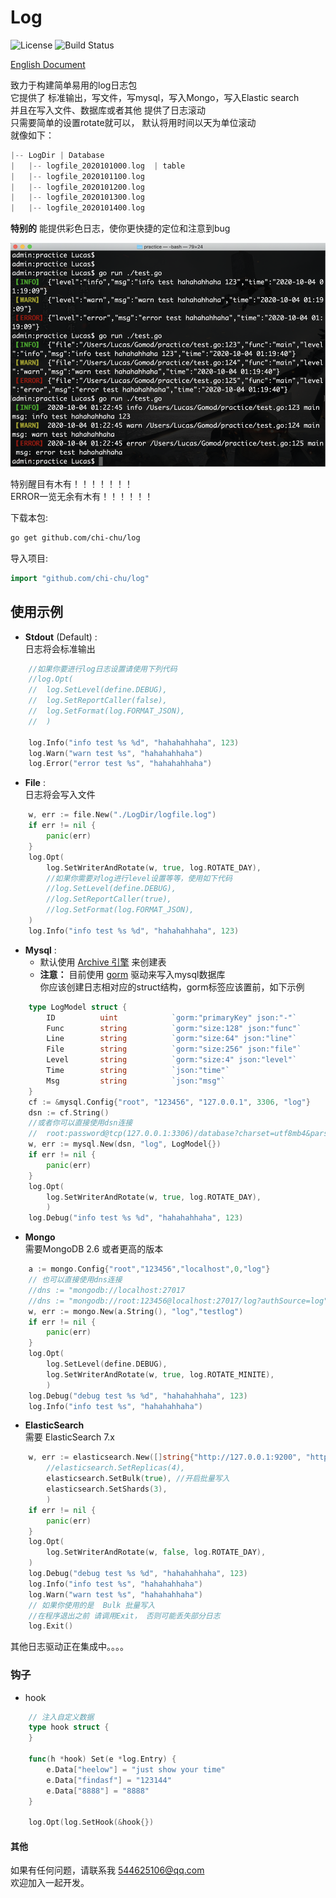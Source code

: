 # Log  
![License](https://img.shields.io/:license-apache-blue.svg)  ![Build Status](https://travis-ci.org/chi-chu/log.svg?branch=master)

[English Document](./README.md)

致力于构建简单易用的log日志包  
它提供了 标准输出，写文件，写mysql，写入Mongo，写入Elastic search  
并且在写入文件、数据库或者其他 提供了日志滚动  
只需要简单的设置rotate就可以， 默认将用时间以天为单位滚动  
就像如下：
```go
|-- LogDir | Database
|   |-- logfile_2020101000.log  | table
|   |-- logfile_2020101100.log
|   |-- logfile_2020101200.log
|   |-- logfile_2020101300.log 
|   |-- logfile_2020101400.log
```
**__特别的__** 能提供彩色日志，使你更快捷的定位和注意到bug 

![Image text](example.png)  

特别醒目有木有！！！！！！！  
ERROR一览无余有木有！！！！！！  

下载本包:
```bash
go get github.com/chi-chu/log
```
导入项目:
```go
import "github.com/chi-chu/log"
```

## 使用示例
- **Stdout** (Default) :  
日志将会标准输出
```go
    //如果你要进行log日志设置请使用下列代码
    //log.Opt(
    //  log.SetLevel(define.DEBUG),
    //  log.SetReportCaller(false),
    //  log.SetFormat(log.FORMAT_JSON),
    //  )

    log.Info("info test %s %d", "hahahahhaha", 123)
    log.Warn("warn test %s", "hahahahhaha")
    log.Error("error test %s", "hahahahhaha")
```

- **File**  :  
日志将会写入文件
```go
    w, err := file.New("./LogDir/logfile.log")
    if err != nil {
        panic(err)
    }
    log.Opt(
        log.SetWriterAndRotate(w, true, log.ROTATE_DAY),
        //如果你需要对log进行level设置等等，使用如下代码
        //log.SetLevel(define.DEBUG),
        //log.SetReportCaller(true),
        //log.SetFormat(log.FORMAT_JSON),
    )
    log.Info("info test %s %d", "hahahahhaha", 123)
```

- **Mysql** :  
    - 默认使用 [Archive 引擎](https://dev.mysql.com/doc/index-archive.html) 来创建表
    - **__注意：__** 目前使用 [gorm](https://github.com/go-gorm/gorm) 驱动来写入mysql数据库  
    你应该创建日志相对应的struct结构，gorm标签应该置前，如下示例  
```go
    type LogModel struct {
    	ID        	uint            `gorm:"primaryKey" json:"-"`
    	Func		string          `gorm:"size:128" json:"func"`
    	Line		string          `gorm:"size:64" json:"line"`
    	File		string          `gorm:"size:256" json:"file"`
    	Level		string          `gorm:"size:4" json:"level"`
    	Time		string          `json:"time"`
    	Msg	        string          `json:"msg"`
    }
    cf := &mysql.Config{"root", "123456", "127.0.0.1", 3306, "log"}
    dsn := cf.String()
    //或者你可以直接使用dsn连接
    //  root:password@tcp(127.0.0.1:3306)/database?charset=utf8mb4&parseTime=True&loc=Local
    w, err := mysql.New(dsn, "log", LogModel{})
    if err != nil {
        panic(err)
    }
    log.Opt(
        log.SetWriterAndRotate(w, true, log.ROTATE_DAY),
        )
    log.Debug("info test %s %d", "hahahahhaha", 123)
```

- **Mongo**  
    需要MongoDB 2.6 或者更高的版本
```go
    a := mongo.Config{"root","123456","localhost",0,"log"}
    // 也可以直接使用dns连接
    //dns := "mongodb://localhost:27017 
    //dns := "mongodb://root:123456@localhost:27017/log?authSource=log"
    w, err := mongo.New(a.String(), "log","testlog")
    if err != nil {
        panic(err)
    }
    log.Opt(
        log.SetLevel(define.DEBUG),
        log.SetWriterAndRotate(w, true, log.ROTATE_MINITE),
        )
    log.Debug("debug test %s %d", "hahahahhaha", 123)
    log.Info("info test %s", "hahahahhaha")
```
- **ElasticSearch**  
需要 ElasticSearch 7.x  
```go
    w, err := elasticsearch.New([]string{"http://127.0.0.1:9200", "http://127.0.0.2:9200"}, "log",
        //elasticsearch.SetReplicas(4),
        elasticsearch.SetBulk(true), //开启批量写入
        elasticsearch.SetShards(3),
        )
    if err != nil {
        panic(err)
    }
    log.Opt(
        log.SetWriterAndRotate(w, false, log.ROTATE_DAY),
    )
    log.Debug("debug test %s %d", "hahahahhaha", 123)
    log.Info("info test %s", "hahahahhaha")
    log.Warn("warn test %s", "hahahahhaha")
    // 如果你使用的是  Bulk 批量写入
    //在程序退出之前 请调用Exit， 否则可能丢失部分日志
    log.Exit()
```
其他日志驱动正在集成中。。。。
  
  
  

### 钩子
- hook
```go
    // 注入自定义数据
    type hook struct {
    }

    func(h *hook) Set(e *log.Entry) {
    	e.Data["heelow"] = "just show your time"
    	e.Data["findasf"] = "123144"
    	e.Data["8888"] = "8888"
    }

    log.Opt(log.SetHook(&hook{})
```

#### 其他  
如果有任何问题，请联系我 544625106@qq.com  
欢迎加入一起开发。